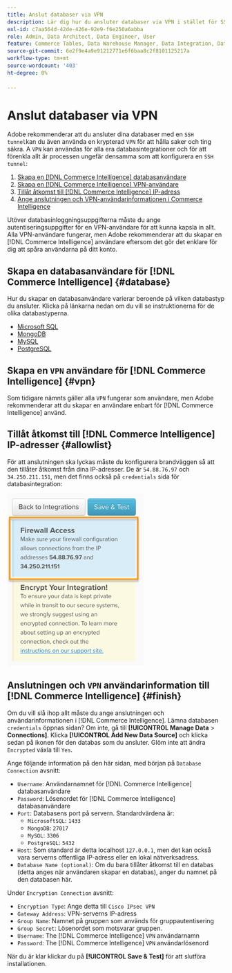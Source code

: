```yaml
---
title: Anslut databaser via VPN
description: Lär dig hur du ansluter databaser via VPN i stället för SSH-tunneln.
exl-id: c7aa564d-42de-426e-92e9-f6e250a6abba
role: Admin, Data Architect, Data Engineer, User
feature: Commerce Tables, Data Warehouse Manager, Data Integration, Data Import/Export
source-git-commit: 6e2f9e4a9e91212771e6f6baa8c2f8101125217a
workflow-type: tm+mt
source-wordcount: '403'
ht-degree: 0%

---
```


# Anslut databaser via VPN

Adobe rekommenderar att du ansluter dina databaser med en `SSH tunnel`kan du även använda en krypterad `VPN` för att hålla saker och ting säkra. A `VPN` kan användas för alla era databasintegrationer och för att förenkla allt är processen ungefär densamma som att konfigurera en `SSH tunnel`:

1. [Skapa en [!DNL Commerce Intelligence] databasanvändare](#database)
1. [Skapa en [!DNL Commerce Intelligence] VPN-användare](#vpn)
1. [Tillåt åtkomst till [!DNL Commerce Intelligence] IP-adress](#allowlist)
1. [Ange anslutningen och VPN-användarinformationen i Commerce Intelligence](#finish)

Utöver databasinloggningsuppgifterna måste du ange autentiseringsuppgifter för en VPN-användare för att kunna kapsla in allt. Alla VPN-användare fungerar, men Adobe rekommenderar att du skapar en [!DNL Commerce Intelligence] användare eftersom det gör det enklare för dig att spåra användarna på ditt konto.

## Skapa en databasanvändare för [!DNL Commerce Intelligence] {#database}

Hur du skapar en databasanvändare varierar beroende på vilken databastyp du ansluter. Klicka på länkarna nedan om du vill se instruktionerna för de olika databastyperna.

* [Microsoft SQL](../integrations/microsoft-sql-server.md)
* [MongoDB](../integrations/databases-via-a-vpn.md)
* [MySQL](../integrations/mysql-via-a-direct-connection.md)
* [PostgreSQL](../integrations/postgresql.md)

## Skapa en `VPN` användare för [!DNL Commerce Intelligence] {#vpn}

Som tidigare nämnts gäller alla `VPN` fungerar som användare, men Adobe rekommenderar att du skapar en användare enbart för [!DNL Commerce Intelligence] använd.

## Tillåt åtkomst till [!DNL Commerce Intelligence] IP-adresser {#allowlist}

För att anslutningen ska lyckas måste du konfigurera brandväggen så att den tillåter åtkomst från dina IP-adresser. De är `54.88.76.97` och `34.250.211.151`, men det finns också på `credentials` sida för databasintegration:

![MBI_Allow_Access_IPs.png](../../../assets/MBI_allow_access_IPs.png)

## Anslutningen och `VPN` användarinformation till [!DNL Commerce Intelligence] {#finish}

Om du vill slå ihop allt måste du ange anslutningen och användarinformationen i [!DNL Commerce Intelligence]. Lämna databasen `credentials` öppnas sidan? Om inte, gå till **[!UICONTROL Manage Data** > **Connections]**. Klicka **[!UICONTROL Add New Data Source]** och klicka sedan på ikonen för den databas som du ansluter. Glöm inte att ändra `Encrypted` växla till `Yes`.

Ange följande information på den här sidan, med början på `Database Connection` avsnitt:

* `Username`: Användarnamnet för [!DNL Commerce Intelligence] databasanvändare
* `Password`: Lösenordet för [!DNL Commerce Intelligence] databasanvändare
* `Port`: Databasens port på servern. Standardvärdena är:
   * `MicrosoftSQL`: `1433`
   * `MongoDB`: `27017`
   * `MySQL`: `3306`
   * `PostgreSQL`: `5432`
* `Host`: Som standard är detta localhost `127.0.0.1`, men det kan också vara serverns offentliga IP-adress eller en lokal nätverksadress.
* `Database Name (optional)`: Om du bara tillåter åtkomst till en databas (detta anges när användaren skapar en databas), anger du namnet på den databasen här.

Under `Encryption Connection` avsnitt:

* `Encryption Type`: Ange detta till `Cisco IPsec VPN`
* `Gateway Address`: VPN-serverns IP-adress
* `Group Name`: Namnet på gruppen som används för gruppautentisering
* `Group Secret`: Lösenordet som motsvarar gruppen.
* `Username`: The [!DNL Commerce Intelligence] `VPN` användarnamn
* `Password`: The [!DNL Commerce Intelligence] `VPN` användarlösenord

När du är klar klickar du på **[!UICONTROL Save & Test]** för att slutföra installationen.
